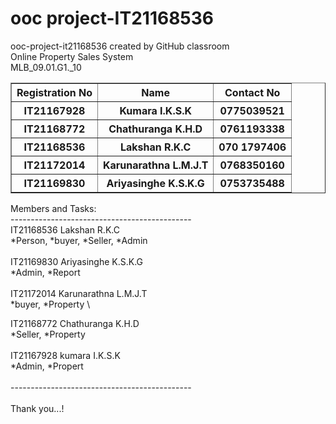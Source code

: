 # ooc project-IT21168536
ooc-project-it21168536 created by GitHub classroom<br>
Online Property Sales System<br>
MLB_09.01.G1._10


<table border= "1">
<tr><th>Registration No</th><th>Name</th><th>Contact No</th></tr>
<tr><th>IT21167928</th><th>Kumara I.K.S.K</th><th>0775039521</th></tr>
<tr><th>IT21168772</th><th>Chathuranga K.H.D</th><th>0761193338 </th></tr>
<tr><th>IT21168536</th><th>Lakshan R.K.C</th><th>070 1797406</th></tr>
<tr><th>IT21172014</th><th>Karunarathna L.M.J.T</th><th>0768350160</th></tr>
<tr><th>IT21169830</th><th>Ariyasinghe K.S.K.G</th><th>0753735488</th></tr>
</table>



Members and Tasks: \
---------------------------------------------\
IT21168536   Lakshan R.K.C \
*Person, *buyer, *Seller, *Admin\
\
IT21169830   Ariyasinghe K.S.K.G  \
*Admin, *Report \
\
IT21172014   Karunarathna L.M.J.T \
*buyer, *Property \

IT21168772   Chathuranga K.H.D   \
*Seller, *Property \
\
IT21167928   kumara I.K.S.K   \
*Admin, *Propert \
\
--------------------------------------------- \
\
Thank you...!
